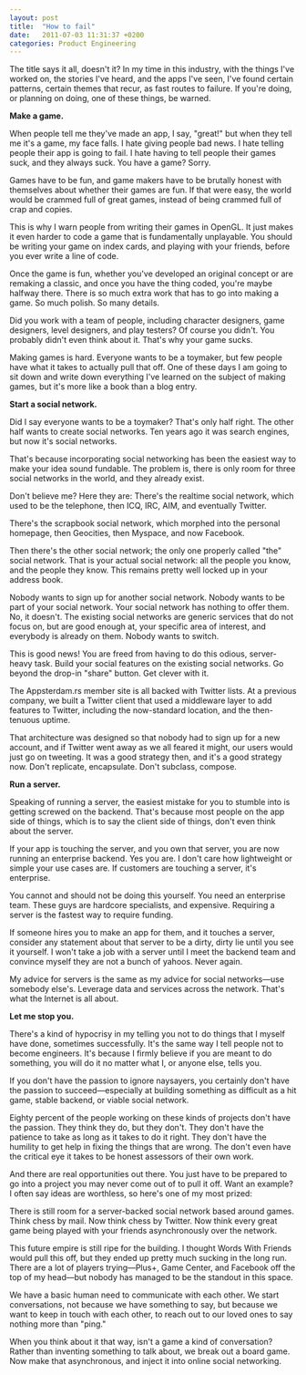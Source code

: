 ```yaml
---
layout: post
title:  "How to fail"
date:   2011-07-03 11:31:37 +0200
categories: Product Engineering
---
```



The title says it all, doesn't it? In my time in this industry, with the things I've worked on, the stories I've heard, and the apps I've seen, I've found certain patterns, certain themes that recur, as fast routes to failure. If you're doing, or planning on doing, one of these things, be warned.



<strong>Make a game.</strong>



When people tell me they've made an app, I say, "great!" but when they tell me it's a game, my face falls. I hate giving people bad news. I hate telling people their app is going to fail. I hate having to tell people their games suck, and they always suck. You have a game? Sorry.



Games have to be fun, and game makers have to be brutally honest with themselves about whether their games are fun. If that were easy, the world would be crammed full of great games, instead of being crammed full of crap and copies.



This is why I warn people from writing their games in OpenGL. It just makes it even harder to code a game that is fundamentally unplayable. You should be writing your game on index cards, and playing with your friends, before you ever write a line of code.



Once the game is fun, whether you've developed an original concept or are remaking a classic, and once you have the thing coded, you're maybe halfway there. There is so much extra work that has to go into making a game. So much polish. So many details.



Did you work with a team of people, including character designers, game designers, level designers, and play testers? Of course you didn't. You probably didn't even think about it. That's why your game sucks.



Making games is hard. Everyone wants to be a toymaker, but few people have what it takes to actually pull that off. One of these days I am going to sit down and write down everything I've learned on the subject of making games, but it's more like a book than a blog entry.



<strong>Start a social network.</strong>



Did I say everyone wants to be a toymaker? That's only half right. The other half wants to create social networks. Ten years ago it was search engines, but now it's social networks.



That's because incorporating social networking has been the easiest way to make your idea sound fundable. The problem is, there is only room for three social networks in the world, and they already exist.



Don't believe me? Here they are: There's the realtime social network, which used to be the telephone, then ICQ, IRC, AIM, and eventually Twitter. 



There's the scrapbook social network, which morphed into the personal homepage, then Geocities, then Myspace, and now Facebook.



Then there's the other social network; the only one properly called "the" social network. That is your actual social network: all the people you know, and the people they know. This remains pretty well locked up in your address book.



Nobody wants to sign up for another social network. Nobody wants to be part of your social network. Your social network has nothing to offer them. No, it doesn't. The existing social networks are generic services that do not focus on, but are good enough at, your specific area of interest, and everybody is already on them. Nobody wants to switch.



This is good news! You are freed from having to do this odious, server-heavy task. Build your social features on the existing social networks. Go beyond the drop-in "share" button. Get clever with it.



The Appsterdam.rs member site is all backed with Twitter lists. At a previous company, we built a Twitter client that used a middleware layer to add features to Twitter, including the now-standard location, and the then-tenuous uptime.



That architecture was designed so that nobody had to sign up for a new account, and if Twitter went away as we all feared it might, our users would just go on tweeting. It was a good strategy then, and it's a good strategy now. Don't replicate, encapsulate. Don't subclass, compose.



<strong>Run a server.</strong>



Speaking of running a server, the easiest mistake for you to stumble into is getting screwed on the backend. That's because most people on the app side of things, which is to say the client side of things, don't even think about the server.



If your app is touching the server, and you own that server, you are now running an enterprise backend. Yes you are. I don't care how lightweight or simple your use cases are. If customers are touching a server, it's enterprise. 



You cannot and should not be doing this yourself. You need an enterprise team. These guys are hardcore specialists, and expensive. Requiring a server is the fastest way to require funding.



If someone hires you to make an app for them, and it touches a server, consider any statement about that server to be a dirty, dirty lie until you see it yourself. I won't take a job with a server until I meet the backend team and convince myself they are not a bunch of yahoos. Never again.



My advice for servers is the same as my advice for social networks—use somebody else's. Leverage data and services across the network. That's what the Internet is all about.



<strong>Let me stop you.</strong>



There's a kind of hypocrisy in my telling you not to do things that I myself have done, sometimes successfully. It's the same way I tell people not to become engineers. It's because I firmly believe if you are meant to do something, you will do it no matter what I, or anyone else, tells you.



If you don't have the passion to ignore naysayers, you certainly don't have the passion to succeed—especially at building something as difficult as a hit game, stable backend, or viable social network.



Eighty percent of the people working on these kinds of projects don't have the passion. They think they do, but they don't. They don't have the patience to take as long as it takes to do it right. They don't have the humility to get help in fixing the things that are wrong. The don't even have the critical eye it takes to be honest assessors of their own work.



And there are real opportunities out there. You just have to be prepared to go into a project you may never come out of to pull it off. Want an example? I often say ideas are worthless, so here's one of my most prized:



There is still room for a server-backed social network based around games. Think chess by mail. Now think chess by Twitter. Now think every great game being played with your friends asynchronously over the network.



This future empire is still ripe for the building. I thought Words With Friends would pull this off, but they ended up pretty much sucking in the long run. There are a lot of players trying—Plus+, Game Center, and Facebook off the top of my head—but nobody has managed to be the standout in this space.



We have a basic human need to communicate with each other. We start conversations, not because we have something to say, but because we want to keep in touch with each other, to reach out to our loved ones to say nothing more than "ping."



When you think about it that way, isn't a game a kind of conversation? Rather than inventing something to talk about, we break out a board game. Now make that asynchronous, and inject it into online social networking.


